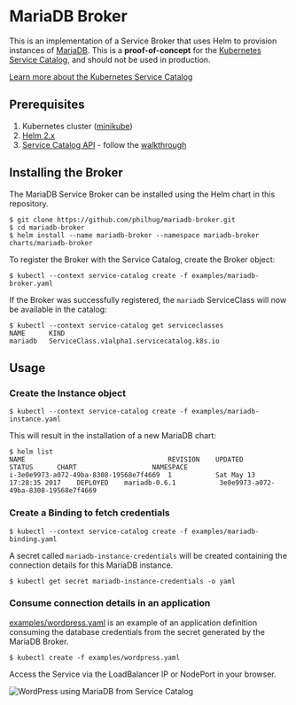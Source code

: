 # MariaDB Broker

This is an implementation of a Service Broker that uses Helm to provision
instances of [MariaDB](https://kubeapps.com/charts/stable/mariadb). This is a
**proof-of-concept** for the [Kubernetes Service
Catalog](https://github.com/kubernetes-incubator/service-catalog), and should not
be used in production.

[Learn more about the Kubernetes Service Catalog](https://medium.com/@prydonius/service-catalog-in-kubernetes-78c0736e3910)

## Prerequisites

1. Kubernetes cluster ([minikube](https://github.com/kubernetes/minikube))
2. [Helm 2.x](https://github.com/kubernetes/helm)
3. [Service Catalog API](https://github.com/kubernetes-incubator/service-catalog) - follow the [walkthrough](https://github.com/kubernetes-incubator/service-catalog/blob/master/docs/walkthrough.md)

## Installing the Broker

The MariaDB Service Broker can be installed using the Helm chart in this
repository.

```
$ git clone https://github.com/philhug/mariadb-broker.git
$ cd mariadb-broker
$ helm install --name mariadb-broker --namespace mariadb-broker charts/mariadb-broker
```

To register the Broker with the Service Catalog, create the Broker object:

```
$ kubectl --context service-catalog create -f examples/mariadb-broker.yaml
```

If the Broker was successfully registered, the `mariadb` ServiceClass will now
be available in the catalog:

```
$ kubectl --context service-catalog get serviceclasses
NAME      KIND
mariadb   ServiceClass.v1alpha1.servicecatalog.k8s.io
```

## Usage

### Create the Instance object

```
$ kubectl --context service-catalog create -f examples/mariadb-instance.yaml
```

This will result in the installation of a new MariaDB chart:

```
$ helm list
NAME                                  	REVISION	UPDATED                 	STATUS  	CHART               	NAMESPACE
i-3e0e9973-a072-49ba-8308-19568e7f4669	1       	Sat May 13 17:28:35 2017	DEPLOYED	mariadb-0.6.1       	3e0e9973-a072-49ba-8308-19568e7f4669
```

### Create a Binding to fetch credentials

```
$ kubectl --context service-catalog create -f examples/mariadb-binding.yaml
```

A secret called `mariadb-instance-credentials` will be created containing the
connection details for this MariaDB instance.

```
$ kubectl get secret mariadb-instance-credentials -o yaml
```

### Consume connection details in an application

[examples/wordpress.yaml](examples/wordpress.yaml) is an example of an
application definition consuming the database credentials from the secret
generated by the MariaDB Broker.

```
$ kubectl create -f examples/wordpress.yaml
```

Access the Service via the LoadBalancer IP or NodePort in your browser.

![WordPress using MariaDB from Service Catalog](examples/wordpress.png)
